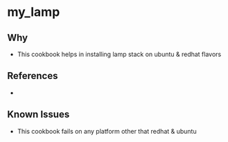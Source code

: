 # my_lamp

## Why
* This cookbook helps in installing lamp stack on ubuntu & redhat flavors

## References
*

## Known Issues
* This cookbook fails on any platform other that redhat & ubuntu

